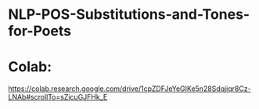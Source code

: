 # NLP-POS-Substitutions-and-Tones-for-Poets

# Colab: 
https://colab.research.google.com/drive/1cpZDFJeYeGIKe5n28Sdqjiqr8Cz-LNAb#scrollTo=sZicuGJFHk_E
